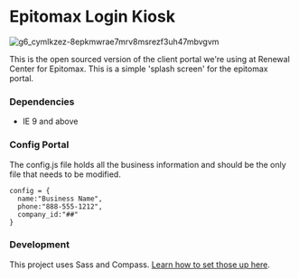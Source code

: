 # Epitomax Login Kiosk

![g6_cymlkzez-8epkmwrae7mrv8msrezf3uh47mbvgvm](https://cloud.githubusercontent.com/assets/51578/3220110/926dd90e-effc-11e3-92ad-f458f2e21670.png)


This is the open sourced version of the client portal we're using at Renewal Center for Epitomax. This is a simple 'splash screen' for the epitomax portal.

### Dependencies
- IE 9 and above

### Config Portal

The config.js file holds all the business information and should be the only file that needs to be modified. 

```
config = {
  name:"Business Name",
  phone:"888-555-1212",
  company_id:"##"
}

```

### Development
 
This project uses Sass and Compass. [Learn how to set those up here](http://thesassway.com/beginner/getting-started-with-sass-and-compass).

